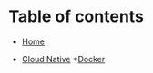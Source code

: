 # Table of contents

* [Home](README.md)

* [Cloud Native]()
    *[Docker](Cloud-Native/01-Docker.md)